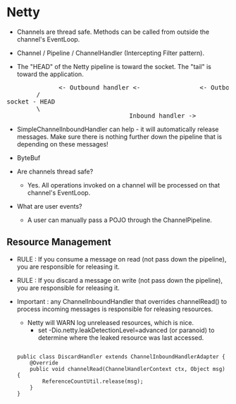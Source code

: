 # Netty #

* Channels are thread safe. Methods can be called from outside the channel's EventLoop.

* Channel / Pipeline / ChannelHandler (Intercepting Filter pattern).

* The "HEAD" of the Netty pipeline is toward the socket. The "tail" is toward the application.


<pre>
              <- Outbound handler <-                <- Outbound handler
        /                                                                           \
socket - HEAD                                                                         TAIL - Application
        \                                                                           /
                                 Inbound handler ->                 Inbound handler
</pre>


* SimpleChannelInboundHandler can help - it will automatically release
  messages. Make sure there is nothing further down the pipeline that is
  depending on these messages!

* ByteBuf


* Are channels thread safe?
	* Yes. All operations invoked on a channel will be processed on that channel's EventLoop.
* What are user events?
	* A user can manually pass a POJO through the ChannelPipeline.

## Resource Management ##

* RULE : If you consume a message on read (not pass down the pipeline), you are responsible
  for releasing it.

* RULE : If you discard a message on write (not pass down the pipeline), you are responsible
	for releasing it.

* Important : any ChannelInboundHandler that overrides channelRead() to process
  incoming messages is responsible for releasing resources.

	* Netty will WARN log unreleased resources, which is nice.
	  * set -Dio.netty.leakDetectionLevel=advanced (or paranoid) to determine where the leaked resource was last accessed.

	```

	public class DiscardHandler extends ChannelInboundHandlerAdapter {
		@Override
		public void channelRead(ChannelHandlerContext ctx, Object msg) {
			ReferenceCountUtil.release(msg);
		}
	}

	```
